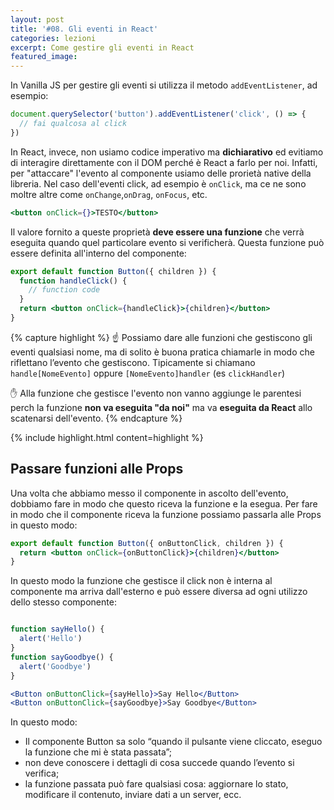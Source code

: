 ```yaml
---
layout: post
title: '#08. Gli eventi in React'
categories: lezioni
excerpt: Come gestire gli eventi in React
featured_image:
---
```


In Vanilla JS per gestire gli eventi si utilizza il metodo `addEventListener`, ad esempio:

```js
document.querySelector('button').addEventListener('click', () => {
  // fai qualcosa al click
})
```

In React, invece, non usiamo codice imperativo ma **dichiarativo** ed evitiamo di interagire direttamente con il DOM perché è React a farlo per noi. Infatti, per "attaccare" l'evento al componente usiamo delle prorietà native della libreria. Nel caso dell'eventi click, ad esempio è `onClick`, ma ce ne sono moltre altre come `onChange`,`onDrag`, `onFocus`, etc.

```jsx
<button onClick={}>TESTO</button>
```

Il valore fornito a queste proprietà **deve essere una funzione** che verrà eseguita quando quel particolare evento si verificherà.
Questa funzione può essere definita all'interno del componente:

```jsx
export default function Button({ children }) {
  function handleClick() {
    // function code
  }
  return <button onClick={handleClick}>{children}</button>
}
```

{% capture highlight %}
☝️ Possiamo dare alle funzioni che gestiscono gli eventi qualsiasi nome, ma di solito è buona pratica chiamarle in modo che riflettano l’evento che gestiscono. Tipicamente si chiamano `handle[NomeEvento]` oppure `[NomeEvento]handler` (es `clickHandler`)

✋ Alla funzione che gestisce l'evento non vanno aggiunge le parentesi perch la funzione **non va eseguita "da noi"** ma va **eseguita da React** allo scatenarsi dell'evento.
{% endcapture %}

{% include highlight.html content=highlight  %}

## Passare funzioni alle Props

Una volta che abbiamo messo il componente in ascolto dell'evento, dobbiamo fare in modo che questo riceva la funzione e la esegua. Per fare in modo che il componente riceva la funzione possiamo passarla alle Props in questo modo:

```jsx
export default function Button({ onButtonClick, children }) {
  return <button onClick={onButtonClick}>{children}</button>
}
```

In questo modo la funzione che gestisce il click non è interna al componente ma arriva dall'esterno e può essere diversa ad ogni utilizzo dello stesso componente:

```jsx

function sayHello() {
  alert('Hello')
}
function sayGoodbye() {
  alert('Goodbye')
}

<Button onButtonClick={sayHello}>Say Hello</Button>
<Button onButtonClick={sayGoodbye}>Say Goodbye</Button>
```

In questo modo:

- Il componente Button sa solo “quando il pulsante viene cliccato, eseguo la funzione che mi è stata passata”;
- non deve conoscere i dettagli di cosa succede quando l’evento si verifica;
- la funzione passata può fare qualsiasi cosa: aggiornare lo stato, modificare il contenuto, inviare dati a un server, ecc.
